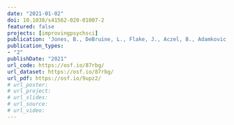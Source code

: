 ```yaml
---
date: "2021-01-02"
doi: 10.1038/s41562-020-01007-2
featured: false
projects: [improvingpsychsci]
publication: 'Jones, B., DeBruine, L., Flake, J., Aczel, B., Adamkovic, M., Alaei, R., ... & Vásquez-Amézquita, M. (in press). To which world regions does the valence-dominance model of social perception apply? *Nature Human Behaviour*.'
publication_types:
- "2"
publishDate: "2021"
url_code: https://osf.io/87rbg/
url_dataset: https://osf.io/87rbg/
url_pdf: https://osf.io/9upz2/
# url_poster:
# url_project:
# url_slides:
# url_source:
# url_video:
---
```


